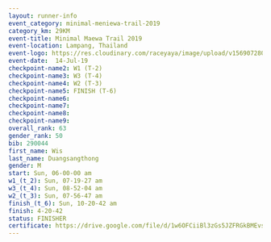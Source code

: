 ```yaml
---
layout: runner-info 
event_category: minimal-meniewa-trail-2019 
category_km: 29KM 
event-title: Minimal Maewa Trail 2019 
event-location: Lampang, Thailand 
event-logo: https://res.cloudinary.com/raceyaya/image/upload/v1569072805/logo/minimal-trail_ktnvsp.jpg 
event-date:  14-Jul-19 
checkpoint-name2: W1 (T-2) 
checkpoint-name3: W3 (T-4) 
checkpoint-name4: W2 (T-3) 
checkpoint-name5: FINISH (T-6) 
checkpoint-name6: 
checkpoint-name7: 
checkpoint-name8: 
checkpoint-name9: 
overall_rank: 63
gender_rank: 50
bib: 290044
first_name: Wis
last_name: Duangsangthong
gender: M
start: Sun, 06-00-00 am
w1_(t_2): Sun, 07-19-27 am
w3_(t_4): Sun, 08-52-04 am
w2_(t_3): Sun, 07-56-47 am
finish_(t_6): Sun, 10-20-42 am
finish: 4-20-42
status: FINISHER
certificate: https://drive.google.com/file/d/1w6OFCiiBl3zGs5JZFRGkBMEvsh8Hq3Vb/view?usp=sharing
---
```

